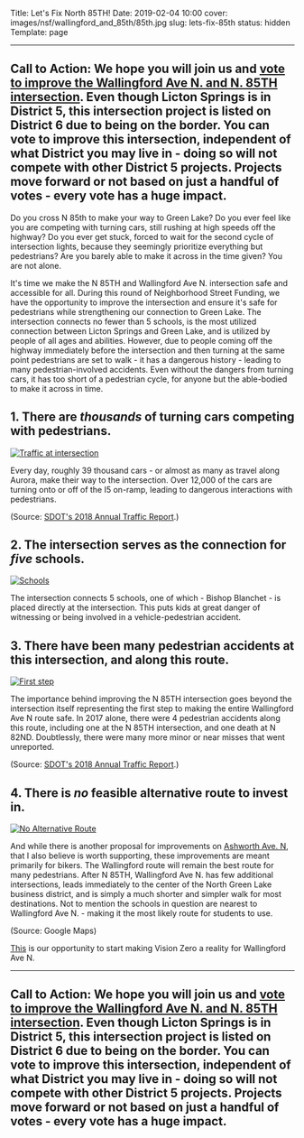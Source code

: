 Title: Let's Fix North 85TH!
Date: 2019-02-04 10:00
cover: images/nsf/wallingford_and_85th/85th.jpg
slug: lets-fix-85th
status: hidden
Template: page

---
**Call to Action:** We hope you will join us and [vote to improve the Wallingford Ave N. and N. 85TH intersection](https://nsf.consider.it/2019-114?results=true).
Even though Licton Springs is in District 5, this intersection project is listed on District 6 due to being on the border. You can vote to improve this intersection, independent of what District you may live in - doing so will not compete with other District 5 projects. Projects move forward or not based on just a handful of votes - every vote has a huge impact.
---

Do you cross N 85th to make your way to Green Lake? Do you ever feel like you are competing with turning cars, still rushing at high speeds off the highway? Do you ever get stuck, forced to wait for the second cycle of intersection lights, because they seemingly prioritize everything but pedestrians? Are you barely able to make it across in the time given? You are not alone.

It's time we make the N 85TH and Wallingford Ave N. intersection safe and accessible for all. During this round of Neighborhood Street Funding, we have the opportunity to improve the intersection and ensure it's safe for pedestrians while strengthening our connection to Green Lake. The intersection connects no fewer than 5 schools, is the most utilized connection between Licton Springs and Green Lake, and is utilized by people of all ages and abilities. However, due to people coming off the highway immediately before the intersection and then turning at the same point pedestrians are set to walk - it has a dangerous history - leading to many pedestrian-involved accidents. Even without the dangers from turning cars, it has too short of a pedestrian cycle, for anyone but the able-bodied to make it across in time.

## 1. There are *thousands* of turning cars competing with pedestrians.

[![Traffic at intersection](/images/nsf/wallingford_and_85th/traffic.jpg)](/images/nsf/wallingford_and_85th/traffic.jpg)

Every day, roughly 39 thousand cars - or almost as many as travel along Aurora, make their way to the intersection. Over 12,000 of the cars are turning onto or off of the I5 on-ramp, leading to dangerous interactions with pedestrians.

(Source: [SDOT's 2018 Annual Traffic Report](/images/nsf/wallingford_and_85th/2018_traffic_report.pdf).)

## 2. The intersection serves as the connection for *five* schools.

[![Schools](/images/nsf/wallingford_and_85th/schools.jpg)](/images/nsf/wallingford_and_85th/schools.jpg)

The intersection connects 5 schools, one of which - Bishop Blanchet - is placed directly at the intersection. This puts kids at great danger of witnessing or being involved in a vehicle-pedestrian accident.

## 3. There have been many pedestrian accidents at this intersection, and along this route.

[![First step](/images/nsf/wallingford_and_85th/accidents.jpg)](/images/nsf/wallingford_and_85th/accidents.jpg)

The importance behind improving the N 85TH intersection goes beyond the intersection itself representing the first step to making the entire Wallingford Ave N route safe.
In 2017 alone, there were 4 pedestrian accidents along this route, including one at the N 85TH intersection, and one death at N 82ND. Doubtlessly, there were many more minor or near misses that went unreported.

(Source: [SDOT's 2018 Annual Traffic Report](/images/nsf/wallingford_and_85th/2018_traffic_report.pdf).)

## 4. There is *no* feasible alternative route to invest in.

[![No Alternative Route](/images/nsf/wallingford_and_85th/walk.jpg)](/images/nsf/wallingford_and_85th/walk.jpg)

And while there is another proposal for improvements on [Ashworth Ave. N](https://nsf.consider.it/2019-25?results=true), that I also believe is worth supporting,
these improvements are meant primarily for bikers. The Wallingford route will remain the best route for many pedestrians. After N 85TH, Wallingford Ave N. has few additional intersections, leads immediately to the center of the North Green Lake business district, and is simply a much shorter and simpler walk for most destinations.
Not to mention the schools in question are nearest to Wallingford Ave N. - making it the most likely route for students to use.

(Source: Google Maps)

[This](https://nsf.consider.it/2019-114?results=true) is our opportunity to start making Vision Zero a reality for Wallingford Ave N.

---
**Call to Action:** We hope you will join us and [vote to improve the Wallingford Ave N. and N. 85TH intersection](https://nsf.consider.it/2019-114?results=true).
Even though Licton Springs is in District 5, this intersection project is listed on District 6 due to being on the border. You can vote to improve this intersection, independent of what District you may live in - doing so will not compete with other District 5 projects. Projects move forward or not based on just a handful of votes - every vote has a huge impact.
---

